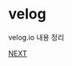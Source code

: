 # velog
velog.io 내용 정리 


[NEXT]([https://velog.io/@dntjd7701/Promise.all-allSettled-%EA%B3%BC-asyncawait](https://velog.io/@dntjd7701/SQLStored-Proceduere))
